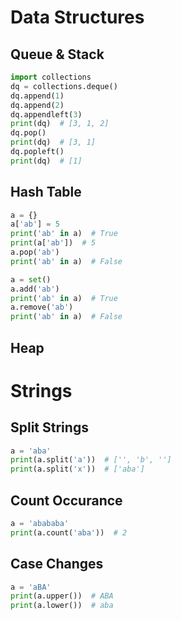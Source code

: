 # Data Structures
## Queue & Stack
```python
import collections
dq = collections.deque()
dq.append(1)
dq.append(2)
dq.appendleft(3)
print(dq)  # [3, 1, 2]
dq.pop()
print(dq)  # [3, 1]
dq.popleft()
print(dq)  # [1]
```
## Hash Table
```python
a = {}
a['ab'] = 5
print('ab' in a)  # True
print(a['ab'])  # 5
a.pop('ab')
print('ab' in a)  # False

a = set()
a.add('ab')
print('ab' in a)  # True
a.remove('ab')
print('ab' in a)  # False
```
## Heap
# Strings
## Split Strings
```python
a = 'aba'
print(a.split('a'))  # ['', 'b', '']
print(a.split('x'))  # ['aba']
```
## Count Occurance
```python
a = 'abababa'
print(a.count('aba'))  # 2
```
## Case Changes
```python
a = 'aBA'
print(a.upper())  # ABA
print(a.lower())  # aba 
```
